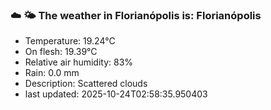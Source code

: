 ### ☁️ 🌤️  The weather in Florianópolis is: Florianópolis

- Temperature: 19.24°C
- On flesh: 19.39°C
- Relative air humidity: 83%
- Rain: 0.0 mm
- Description: Scattered clouds
- last updated: 2025-10-24T02:58:35.950403
